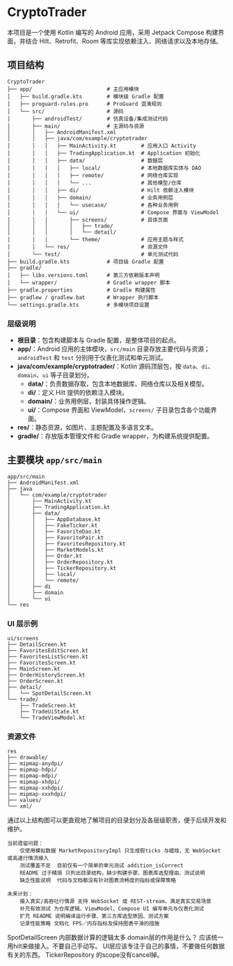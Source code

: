 # CryptoTrader

本项目是一个使用 Kotlin 编写的 Android 应用，采用 Jetpack Compose 构建界面，并结合 Hilt、Retrofit、Room 等库实现依赖注入、网络请求以及本地存储。

## 项目结构

```
CryptoTrader
├── app/                        # 主应用模块
│   ├── build.gradle.kts        # 模块级 Gradle 配置
│   ├── proguard-rules.pro      # ProGuard 混淆规则
│   └── src/                    # 源码
│       ├── androidTest/        # 仿真设备/集成测试代码
│       ├── main/               # 主源码与资源
│       │   ├── AndroidManifest.xml
│       │   ├── java/com/example/cryptotrader
│       │   │   ├── MainActivity.kt        # 应用入口 Activity
│       │   │   ├── TradingApplication.kt  # Application 初始化
│       │   │   ├── data/                  # 数据层
│       │   │   │   ├── local/             # 本地数据库实体与 DAO
│       │   │   │   ├── remote/            # 网络仓库实现
│       │   │   │   └── ...                # 其他模型/仓库
│       │   │   ├── di/                    # Hilt 依赖注入模块
│       │   │   ├── domain/                # 业务用例层
│       │   │   │   └── usecase/           # 各种业务用例
│       │   │   └── ui/                    # Compose 界面与 ViewModel
│       │   │       ├── screens/           # 具体页面
│       │   │       │   ├── trade/
│       │   │       │   └── detail/
│       │   │       └── theme/             # 应用主题与样式
│       │   └── res/                       # 资源文件
│       └── test/                          # 单元测试代码
├── build.gradle.kts            # 项目级 Gradle 配置
├── gradle/
│   ├── libs.versions.toml      # 第三方依赖版本声明
│   └── wrapper/                # Gradle wrapper 脚本
├── gradle.properties           # Gradle 构建属性
├── gradlew / gradlew.bat       # Wrapper 执行脚本
└── settings.gradle.kts         # 多模块项目设置
```

### 层级说明

- **根目录**：包含构建脚本与 Gradle 配置，是整体项目的起点。
- **app/**：Android 应用的主体模块，`src/main` 目录存放主要代码与资源；`androidTest` 和 `test` 分别用于仪表化测试和单元测试。
- **java/com/example/cryptotrader/**：Kotlin 源码顶层包，按 `data`、`di`、`domain`、`ui` 等子目录划分。
  - **data/**：负责数据存取，包含本地数据库、网络仓库以及相关模型。
  - **di/**：定义 Hilt 提供的依赖注入模块。
  - **domain/**：业务用例层，封装具体操作逻辑。
  - **ui/**：Compose 界面和 ViewModel，`screens/` 子目录包含各个功能界面。
- **res/**：静态资源，如图片、主题配置及多语言文本。
- **gradle/**：存放版本管理文件和 Gradle wrapper，为构建系统提供配置。

## 主要模块 `app/src/main`

```
app/src/main
├── AndroidManifest.xml
├── java
│   └── com/example/cryptotrader
│       ├── MainActivity.kt
│       ├── TradingApplication.kt
│       ├── data/
│       │   ├── AppDatabase.kt
│       │   ├── FakeTicker.kt
│       │   ├── FavoriteDao.kt
│       │   ├── FavoritePair.kt
│       │   ├── FavoritesRepository.kt
│       │   ├── MarketModels.kt
│       │   ├── Order.kt
│       │   ├── OrderRepository.kt
│       │   ├── TickerRepository.kt
│       │   ├── local/
│       │   └── remote/
│       ├── di
│       ├── domain
│       └── ui
└── res
```

### UI 层示例

```
ui/screens
├── DetailScreen.kt
├── FavoritesEditScreen.kt
├── FavoritesListScreen.kt
├── FavoritesScreen.kt
├── MainScreen.kt
├── OrderHistoryScreen.kt
├── OrderScreen.kt
├── detail/
│   └── SpotDetailScreen.kt
└── trade/
    ├── TradeScreen.kt
    ├── TradeUiState.kt
    └── TradeViewModel.kt
```

### 资源文件

```
res
├── drawable/
├── mipmap-anydpi/
├── mipmap-hdpi/
├── mipmap-mdpi/
├── mipmap-xhdpi/
├── mipmap-xxhdpi/
├── mipmap-xxxhdpi/
├── values/
└── xml/
```

通过以上结构图可以更直观地了解项目的目录划分及各层级职责，便于后续开发和维护。

```
当前遗留问题：
    仅使用模拟数据	MarketRepositoryImpl 只生成假ticks 与蜡烛，无 WebSocket 或高速行情流接入
    测试覆盖不足	目前仅有一个简单的单元测试 addition_isCorrect
    README 过于精简	只列出目录结构，缺少构建步骤、图表库选型理由、测试说明
    缺乏性能说明	代码与文档都没有针对图表流畅度的指标或保障策略

未来计划：
    接入真实/高吞吐行情源 支持 WebSocket 或 REST‑stream，满足真实交易场景 
    补充有效测试 为仓库逻辑、ViewModel、Compose UI 编写单元与仪表化测试 
    扩充 README 说明编译运行步骤、第三方库选型原因、测试方案 
    记录性能策略 文档化 FPS／内存指标及保持图表平滑的措施 
```
SpotDetailScreen 内部数据计算的逻辑太多
domain层的作用是什么？
应该统一用hilt来做接入。不要自己手动写。
UI层应该专注于自己的事情，不要做任何数据有关的东西。
TickerRepository 的scope没有cancel掉。
